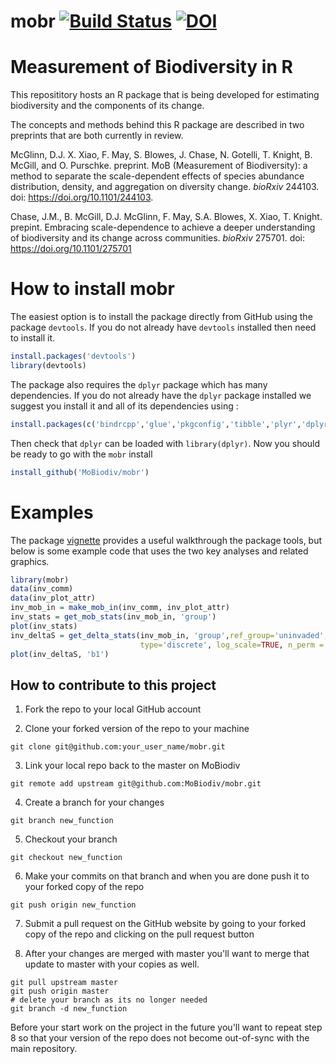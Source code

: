 mobr [![Build Status](https://travis-ci.org/MoBiodiv/mobr.png)](https://travis-ci.org/MoBiodiv/mobr) [![DOI](https://zenodo.org/badge/36759899.svg)](https://zenodo.org/badge/latestdoi/36759899)
============

# Measurement of Biodiversity in R 

This reposititory hosts an R package that is being developed for 
estimating biodiversity and the components of its change.

The concepts and methods behind this R package are described in two preprints that are both currently in review. 

McGlinn, D.J. X. Xiao, F. May, S. Blowes, J. Chase, N. Gotelli, T. Knight, B. McGill, and O. Purschke. preprint. MoB (Measurement of Biodiversity): a method to separate the scale-dependent effects of species abundance distribution, density, and aggregation on diversity change. *bioRxiv* 244103. doi: https://doi.org/10.1101/244103.


Chase, J.M., B. McGill, D.J. McGlinn, F. May, S.A. Blowes, X. Xiao, T. Knight. prepint. Embracing scale-dependence to achieve a deeper understanding of biodiversity and its change across communities. *bioRxiv* 275701. doi: https://doi.org/10.1101/275701


# How to install mobr

The easiest option is to install the package directly from GitHub using the package `devtools`. If you do not already have `devtools` installed then need to install it.

```r
install.packages('devtools')
library(devtools)
```

The package also requires the `dplyr` package which has many dependencies. If you do 
not already have the `dplyr` package installed we suggest you install it and 
all of its dependencies using :

```r
install.packages(c('bindrcpp','glue','pkgconfig','tibble','plyr','dplyr'))
```

Then check that `dplyr` can be loaded with `library(dplyr)`.
Now you should be ready to go with the `mobr` install

```r
install_github('MoBiodiv/mobr')
```

# Examples

The package [vignette](./vignettes/mobr_intro.pdf) provides a useful walkthrough
the package tools, but below is some example code that uses the two key analyses
and related graphics. 

```r
library(mobr)
data(inv_comm)
data(inv_plot_attr)
inv_mob_in = make_mob_in(inv_comm, inv_plot_attr)
inv_stats = get_mob_stats(inv_mob_in, 'group')
plot(inv_stats)
inv_deltaS = get_delta_stats(inv_mob_in, 'group',ref_group='uninvaded',
                             type='discrete', log_scale=TRUE, n_perm = 100)
plot(inv_deltaS, 'b1')
```


## How to contribute to this project
1) Fork the repo to your local GitHub account

2) Clone your forked version of the repo to your machine

`git clone git@github.com:your_user_name/mobr.git`

3) Link your local repo back to the master on MoBiodiv

`git remote add upstream git@github.com:MoBiodiv/mobr.git`

4) Create a branch for your changes

`git branch new_function`

5) Checkout your branch

`git checkout new_function`

6) Make your commits on that branch and when you are done push it to your
forked copy of the repo

`git push origin new_function`

7) Submit a pull request on the GitHub website by going to your forked copy
of the repo and clicking on the pull request button 

8) After your changes are merged with master you'll want to merge that
update to master with your copies as well. 

```
git pull upstream master
git push origin master
# delete your branch as its no longer needed
git branch -d new_function
```

Before your start work on the project in the future you'll want to repeat
step 8 so that your version of the repo does not become out-of-sync
with the main repository. 
